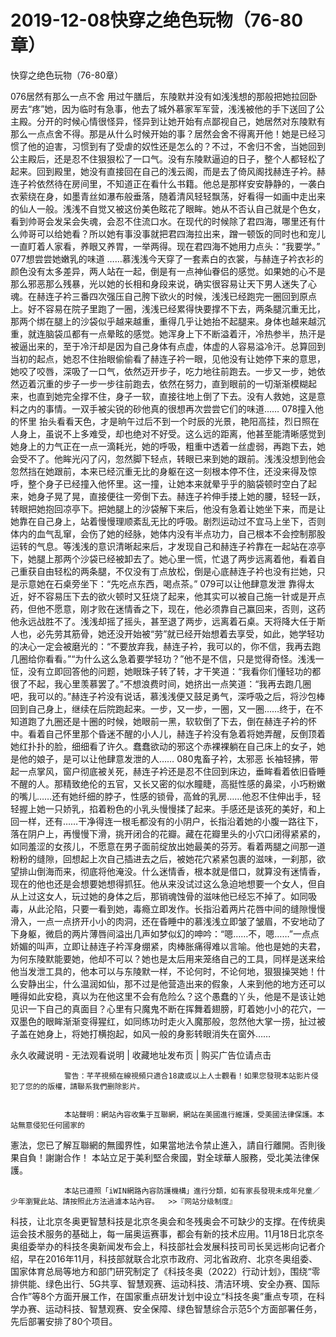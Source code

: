# 2019-12-08快穿之绝色玩物（76-80章）



快穿之绝色玩物（76-80章）



 076居然有那么一点不舍   用过午膳后，东陵默并没有如浅浅想的那般把她拉回卧房去“疼”她，因为临时有急事，他去了城外慕家军军营，浅浅被他的手下送回了公主殿。分开的时候心情很怪异，怪异到让她开始有点鄙视自己，她居然对东陵默有那么一点点舍不得。那是从什么时候开始的事？居然会舍不得离开他！她是已经习惯了他的迫害，习惯到有了受虐的奴性还是怎么的？不过，不舍归不舍，当她回到公主殿后，还是忍不住狠狠松了一口气。没有东陵默逼迫的日子，整个人都轻松了起来。回到殿里，她没有直接回在自己的浅云阁，而是去了倚风阁找赫连子衿。赫连子衿依然待在房间里，不知道正在看什么书籍。他总是那样安安静静的，一袭白衣萦绕在身，如墨青丝如瀑布般垂落，随着清风轻轻飘荡，好看得一如画中走出来的仙人一般。浅浅不自觉又被这份美色眩花了眼眸。她从不否认自己就是个色女，看到帅哥会发呆会失魂，会忍不住流口水。在现代的时候除了君四海，哪里还有什么帅哥可以给她看？所以她有事没事就把君四海拉出来，蹭一顿饭的同时也和宠儿一直盯着人家看，养眼又养胃，一举两得。现在君四海不她用力点头：“我要学。” 077想尝尝她嫩乳的味道   ……慕浅浅今天穿了一套素白的衣裳，与赫连子衿衣衫的颜色没有太多差异，两人站在一起，倒是有一点神仙眷侣的感觉。如果她的心不是那么邪恶那么残暴，光以她的长相和身段来说，确实很容易让天下男人迷失了心魂。在赫连子衿三番四次强压自己胯下欲火的时候，浅浅已经跑完一圈回到原点上。好不容易在院子里跑了一圈，浅浅已经累得快要撑不下去，两条腿沉重无比，那两个绑在腿上的沙袋似乎越来越重，重得几乎让她抬不起腿来。身体也越来越沉重，就连脑袋瓜都有一点晕眩的感觉。她浑身上下不断溢着汗，冷热参半，热汗是被逼出来的，至于冷汗却是因为自己身体有点虚，体虚的人容易溢冷汗。总算回到当初的起点，她忍不住抬眼偷偷看了赫连子衿一眼，见他没有让她停下来的意思，她咬了咬唇，深吸了一口气，依然迈开步子，吃力地往前跑去。一步又一步，她依然迈着沉重的步子一步一步往前跑去，依然在努力，直到眼前的一切渐渐模糊起来，也直到她完全撑不住，身子一软，直接往地上倒了下去。没有人救她，这是意料之内的事情。一双手被尖锐的砂他真的很想再次尝尝它们的味道…… 078撞入他的怀里   抬头看看天色，才是晌午过后不到一个时辰的光景，艳阳高挂，烈日照在人身上，虽说不上多难受，却也绝对不好受。这么远的距离，他甚至能清晰感觉到她身上的力气正在一点一滴耗光，她的呼吸，粗重中透着一丝虚弱，再跑下去，她会受不了。他眸光闪了闪，忽然脚下轻点，转眼已来到她的跟前。浅浅没想到他会忽然挡在她跟前，本来已经沉重无比的身躯在这一刻根本停不住，还没来得及惊呼，整个身子已经撞入他怀里。这一撞，让她本来就晕乎乎的脑袋顿时空白了起来，她身子晃了晃，直接便往一旁倒下去。赫连子衿伸手搂上她的腰，轻轻一跃，转眼把她抱回凉亭下。把她腿上的沙袋解下来后，他没有急着让她坐下来，而是让她靠在自己身上，站着慢慢理顺紊乱无比的呼吸。剧烈运动过不宜马上坐下，否则体内的血气乱窜，会伤了她的经脉，她体内没有半点功力，自己根本不会控制那股运转的气息。等浅浅的意识清晰起来后，才发现自己和赫连子衿靠在一起站在凉亭下，她腿上那两个沙袋已经被卸去了。她心里一慌，忙退了两步远离着他，看着自己重获自由轻松的两条腿，不仅没有丁点放松，倒是心底赫连子衿也没有拦她，只是示意她在石桌旁坐下：“先吃点东西，喝点茶。” 079可以让他肆意发泄   靠得太近，好不容易压下去的欲火顿时又狂烧了起来，他其实可以被自己施一针或是开点药，但他不愿意，刚才败在迷情香之下，现在，他必须靠自己赢回来，否则，这药他永远战胜不了。浅浅却摇了摇头，甚至退了两步，远离着石桌。天将降大任于斯人也，必先劳其筋骨，她还没开始被“劳”就已经开始想着去享受，如此，她学轻功的决心一定会被磨光的：“不要放弃我，赫连子衿，我可以的，你不信，我再去跑几圈给你看看。”“为什么这么急着要学轻功？”他不是不信，只是觉得奇怪。浅浅一怔，没有立即回答他的问题，她眼珠子转了转，才干笑道：“我看你们懂轻功的都很了不起，我心里羡慕罢了。”不想浪费时间，她挤出一点笑道：“我再去跑几圈吧，我可以的。”赫连子衿没有说话，慕浅浅便又鼓足勇气，深呼吸之后，将沙包棒回到自己身上，继续在后院跑起来。一步，又一步，一圈，又一圈……终于，在不知道跑了九圈还是十圈的时候，她眼前一黑，软软倒了下去，倒在赫连子衿的怀中。看着自己怀里那个昏迷不醒的小人儿，赫连子衿没有急着将她弄醒，反倒顶着她红扑扑的脸，细细看了许久。蠢蠢欲动的邪这个赤裸裸躺在自己床上的女子，她是他的娘子，是可以让他肆意发泄的人……	 080鬼畜子衿，太邪恶   长袖轻拂，带起一点掌风，窗户彻底被关死，赫连子衿还是忍不住回到床边，垂眸看着依旧昏睡不醒的人。那精致绝伦的五官，又长又密的似水瞳睫，高挺性感的鼻梁，小巧粉嫩的嘴儿……还有她纤细的脖子，性感的锁骨，高耸的乳房……他忍不住伸出手，轻轻握上她一只娇乳，掐着粉色的小乳头慢慢揉了起来。手感还是该死的美好，和上回一样，还有……干净得连一根毛都没有的小阴户，长指沿着她的小腹一路往下，落在阴户上，再慢慢下滑，挑开闭合的花瓣。藏在花瓣里头的小穴口闭得紧紧的，如同羞涩的女孩儿，不愿意在男子面前绽放出她最美的芬芳。看着两腿之间那一道粉粉的缝隙，回想起上次自己插进去之后，被她花穴紧紧包裹的滋味，一刹那，欲望排山倒海而来，彻底将他淹没。什么迷情香，根本就是借口，就算没有迷情香，现在的他也还是会想要她想得抓狂。他从来没试过这么急迫地想要一个女人，但自从上过这女人，玩过她的身体之后，那销魂蚀骨的滋味他已经忘不掉了。如同吸毒，从此沦陷，只要一看到她，毒瘾立即发作。长指沿着两片花唇中间的缝隙慢慢滑入，一点一点挤开小小的肉洞，还在昏睡中的慕浅浅立即皱了皱眉，不安地动了下身躯，微启的两片薄唇间溢出几声如梦似幻的呻吟：“嗯……不，嗯……”一点点娇媚的叫声，立即让赫连子衿浑身绷紧，肉棒胀痛得难以言喻。他也是她的夫君，为何东陵默能要她，他却不可以？她也是太后用来笼络自己的工具，同样是送来给他当发泄工具的，他本可以与东陵默一样，不论何时，不论何地，狠狠操哭她！什么安静出尘，什么温润如仙，那不过是他营造出来的假象，人来到他的地方还可以睡得如此安稳，真以为在他这里不会有危险么？这个愚蠢的丫头，他是不是该让她见识一下自己的真面目？心里有只魔鬼不断在挥舞着翅膀，盯着她小小的花穴，一双墨色的眼眸渐渐变得猩红，如同练功时走火入魔那般，忽然他大掌一捞，扯过被子盖在她身上，将她打横抱起，如风一般的身影转眼消失在窗外……
            







永久收藏说明 - 无法观看说明 | 收藏地址发布页 | 购买广告位请点击


                警告：芊芊視頻在線視頻只適合18歲或以上人士觀看！如果您發現本站影片侵犯了您的的版權，請聯系我們删除影片。
            

                本站聲明：網站內容收集于互聯網，網站在美國進行維護，受美國法律保護。本站無意侵犯任何國家的
憲法，您已了解互聯網的無國界性，如果當地法令禁止進入，請自行離開。否則後果自負！謝謝合作！
本站立足于美利堅合衆國，對全球華人服務，受北美法律保護。
            

                本站已遵照「iWIN網路內容防護機構」進行分類，如有家長發現未成年兒童／少年瀏覽此站、請按照此方法過濾本站內容。  >>『网站分级制度』




科技，让北京冬奥更智慧科技是北京冬奥会和冬残奥会不可缺少的支撑。在传统奥运会技术服务的基础上，每一届奥运赛事，都会有新的技术应用。11月18日北京冬奥组委举办的科技冬奥新闻发布会上，科技部社会发展科技司司长吴远彬向记者介绍，早在2016年11月，科技部就联合北京市政府、河北省政府、北京冬奥组委、国家体育总局等地方和部门研究制定了《科技冬奥（2022）行动计划》，围绕“零排供能、绿色出行、5G共享、智慧观赛、运动科技、清洁环境、安全办赛、国际合作”等8个方面开展工作，在国家重点研发计划中设立“科技冬奥”重点专项，在科学办赛、运动科技、智慧观赛、安全保障、绿色智慧综合示范5个方面部署任务，先后部署安排了80个项目。


